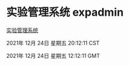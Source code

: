 # 实验管理系统 expadmin
[实验管理系统](http://59.174.25.102:56808/expadmin-782313d2-e1b1-4ea7-932e-3a55e6a1a4d0/)

2021年 12月 24日 星期五 20:12:11 CST

2021年 12月 24日 星期五 12:12:11 GMT
